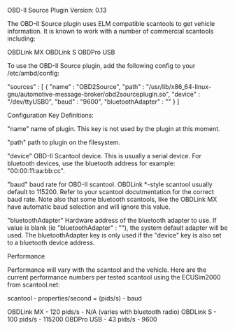 OBD-II Source Plugin
Version: 0.13

The OBD-II Source plugin uses ELM compatible scantools to get vehicle information.
It is known to work with a number of commercial scantools including:

OBDLink MX
OBDLink S
OBDPro USB

To use the OBD-II Source plugin, add the following config to your /etc/ambd/config:


"sources" : [
		{
			"name" : "OBD2Source",
			"path" : "/usr/lib/x86_64-linux-gnu/automotive-message-broker/obd2sourceplugin.so",
			"device" : "/dev/ttyUSB0",
			"baud" : "9600",
			"bluetoothAdapter" : ""
		}
	]

Configuration Key Definitions:

"name"
name of plugin.  This key is not used by the plugin at this moment.

"path"
path to plugin on the filesystem.

"device"
OBD-II Scantool device.  This is usually a serial device.  For bluetooth devices, use the bluetooth address for example:
"00:00:11:aa:bb:cc".

"baud"
baud rate for OBD-II scantool.  OBDLink *-style scantool usually default to 115200.  Refer to your scantool
docutmentation for the correct baud rate.  Note also that some bluetooth scantools, like the OBDLink MX have automatic baud selection and will ignore this value.

"bluetoothAdapter"
Hardware address of the bluetooth adapter to use.  If value is blank (ie "bluetoothAdapter" : ""), the system default
adapter will be used.  The bluetoothAdapter key is only used if the "device" key is also set to a bluetooth device address.


Performance

Performance will vary with the scantool and the vehicle.  Here are the current performance numbers per tested scantool
using the ECUSim2000 from scantool.net:

scantool - properties/second = (pids/s) - baud

OBDLink MX - 120 pids/s - N/A (varies with bluetooth radio)
OBDLink S - 100 pids/s - 115200
OBDPro USB - 43 pids/s - 9600



